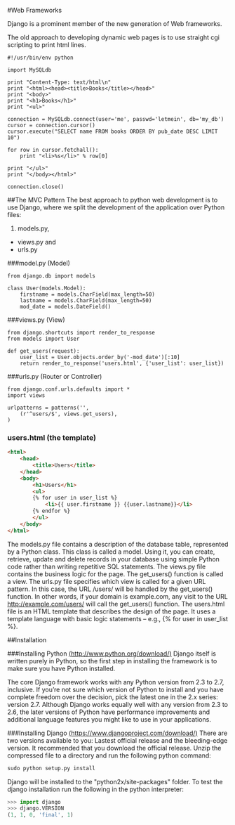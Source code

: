 #Web Frameworks

Django is a prominent member of the new generation of Web frameworks.

The old approach to developing dynamic web pages is to use straight cgi scripting to print html lines.

```
#!/usr/bin/env python

import MySQLdb

print "Content-Type: text/html\n"
print "<html><head><title>Books</title></head>"
print "<body>"
print "<h1>Books</h1>"
print "<ul>"

connection = MySQLdb.connect(user='me', passwd='letmein', db='my_db')
cursor = connection.cursor()
cursor.execute("SELECT name FROM books ORDER BY pub_date DESC LIMIT 10")

for row in cursor.fetchall():
    print "<li>%s</li>" % row[0]

print "</ul>"
print "</body></html>"

connection.close()
```

##The MVC Pattern
The best approach to python web development is to use Django, where we split the development of the application over Python files:

1. models.py, 
* views.py and 
* urls.py

###model.py (Model)
```
from django.db import models

class User(models.Model):
    firstname = models.CharField(max_length=50)
    lastname = models.CharField(max_length=50)
    mod_date = models.DateField()
```

###views.py (View)
```
from django.shortcuts import render_to_response
from models import User

def get_users(request):
    user_list = User.objects.order_by('-mod_date')[:10]
    return render_to_response('users.html', {'user_list': user_list})
```

###urls.py (Router or Controller)
```
from django.conf.urls.defaults import *
import views

urlpatterns = patterns('',
    (r'^users/$', views.get_users),
)
```

### users.html (the template)

```html
<html>
	<head>
		<title>Users</title>
	</head>
	<body>
		<h1>Users</h1>
		<ul>
		{% for user in user_list %}
			<li>{{ user.firstname }} {{user.lastname}}</li>
		{% endfor %}
		</ul>
	</body>
</html>
```

The models.py file contains a description of the database table, represented by a Python class. This class is called a model. Using it, you can create, retrieve, update and delete records in your database using simple Python code rather than writing repetitive SQL statements.
The views.py file contains the business logic for the page. The get_users() function is called a view.
The urls.py file specifies which view is called for a given URL pattern. In this case, the URL /users/ will be handled by the get_users() function. In other words, if your domain is example.com, any visit to the URL http://example.com/users/ will call the get_users() function.
The users.html file is an HTML template that describes the design of the page. It uses a template language with basic logic statements – e.g., {% for user in user_list %}.


##Installation

###Installing Python [(http://www.python.org/download/)](http://www.python.org/download/)
Django itself is written purely in Python, so the first step in installing the framework is to make sure you have Python installed.  

The core Django framework works with any Python version from 2.3 to 2.7, inclusive. If you’re not sure which version of Python to install and you have complete freedom over the decision, pick the latest one in the 2.x series: version 2.7. Although Django works equally well with any version from 2.3 to 2.6, the later versions of Python have performance improvements
and additional language features you might like to use in your applications.

###Installing Django [(https://www.djangoproject.com/download/)](https://www.djangoproject.com/download/)
There are two versions available to you: Lastest official release and the bleeding-edge version.  It recommended that you download the official release.  Unzip the compressed file to a directory and run the following python command: 
```py
sudo python setup.py install
```
Django will be installed to the "python2x/site-packages" folder.  To test the django installation run the following in the python interpreter:

```py
>>> import django
>>> django.VERSION
(1, 1, 0, 'final', 1)
```
